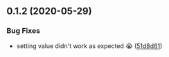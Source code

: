 ## 0.1.2 (2020-05-29)


### Bug Fixes

* setting value didn't work as expected 😭 ([51d8d61](https://github.com/tommy4st/redyform/commit/51d8d616f62e44cfc7643556cd8255cc75f8af43))




